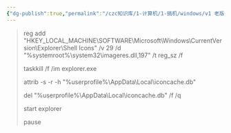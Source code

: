 ```yaml
---
{"dg-publish":true,"permalink":"/czc知识库/1-计算机/1-搞机/windows/v1 老版/快捷方式小箭头隐藏.bat/","dgPassFrontmatter":true,"created":"2024-06-18T17:45:20.323+08:00","updated":"2024-12-08T12:34:13.030+08:00"}
---
```



> reg add "HKEY_LOCAL_MACHINE\SOFTWARE\Microsoft\Windows\CurrentVersion\Explorer\Shell Icons" /v 29 /d "%systemroot%\system32\imageres.dll,197" /t reg_sz /f
> 
> taskkill /f /im explorer.exe
> 
> attrib -s -r -h "%userprofile%\AppData\Local\iconcache.db"
> 
> del "%userprofile%\AppData\Local\iconcache.db" /f /q
> 
> start explorer
> 
> pause